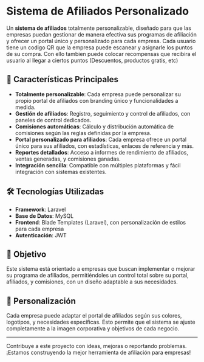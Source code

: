 # Sistema de Afiliados Personalizado

Un **sistema de afiliados** totalmente personalizable, diseñado para que las empresas puedan gestionar de manera efectiva sus programas de afiliación y ofrecer un portal único y personalizado para cada empresa.
Cada usuario tiene un codigo QR que la empresa puede escanear y asignarle los puntos de su compra.
Con ello tambien puede colocar recompensas que recibira el usuario al llegar a ciertos puntos (Descuentos, productos gratis, etc)

## 🚀 Características Principales

- **Totalmente personalizable**: Cada empresa puede personalizar su propio portal de afiliados con branding único y funcionalidades a medida.
- **Gestión de afiliados**: Registro, seguimiento y control de afiliados, con paneles de control dedicados.
- **Comisiones automáticas**: Cálculo y distribución automática de comisiones según las reglas definidas por la empresa.
- **Portal personalizado para afiliados**: Cada empresa ofrece un portal único para sus afiliados, con estadísticas, enlaces de referencia y más.
- **Reportes detallados**: Acceso a informes de rendimiento de afiliados, ventas generadas, y comisiones ganadas.
- **Integración sencilla**: Compatible con múltiples plataformas y fácil integración con sistemas existentes.

## 🛠️ Tecnologías Utilizadas

- **Framework**: Laravel
- **Base de Datos**: MySQL
- **Frontend**: Blade Templates (Laravel), con personalización de estilos para cada empresa
- **Autenticación**: JWT

## 🎯 Objetivo

Este sistema está orientado a empresas que buscan implementar o mejorar su programa de afiliados, permitiéndoles un control total sobre su portal, afiliados, y comisiones, con un diseño adaptable a sus necesidades.

## 💼 Personalización

Cada empresa puede adaptar el portal de afiliados según sus colores, logotipos, y necesidades específicas. Esto permite que el sistema se ajuste completamente a la imagen corporativa y objetivos de cada negocio.

---

Contribuye a este proyecto con ideas, mejoras o reportando problemas. ¡Estamos construyendo la mejor herramienta de afiliación para empresas!
